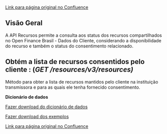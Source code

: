[Link para página original no Confluence](https://openfinancebrasil.atlassian.net/wiki/spaces/OF/pages/277381141)

## **Visão Geral**

A API Recursos permite a consulta aos status dos recursos compartilhados no Open Finance Brasil - Dados do Cliente, considerando a disponibilidade do recurso e também o status do consentimento relacionado.

## **Obtém a lista de recursos consentidos pelo cliente** : (*GET /resources/v3/resources)*

Método para obter a lista de recursos mantidos pelo cliente na instituição transmissora e para as quais ele tenha fornecido consentimento.

**Dicionário de dados**

[Fazer download do dicionário de dados](https://openbanking-brasil.github.io/openapi/dictionary/resourcesGetResources_v3.csv)

[Fazer download dos exemplos](https://openbanking-brasil.github.io/openapi/dictionary/example/examples_resourcesGetResources_v3.csv)

[Link para página original no Confluence](https://openfinancebrasil.atlassian.net/wiki/spaces/OF/pages/277381141)